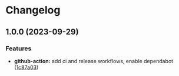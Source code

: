 # Changelog

## 1.0.0 (2023-09-29)


### Features

* **github-action:** add ci and release workflows, enable dependabot ([1c87a03](https://github.com/ngyngcphu/tick3d-fe/commit/1c87a03dfd759e832d1bd53acb3e55147d8a3aa6))
